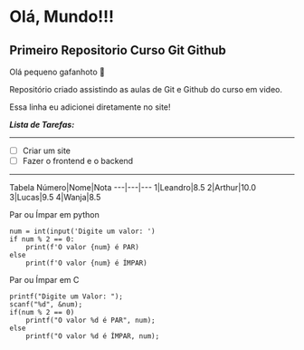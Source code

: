 # Olá, Mundo!!!
 ## Primeiro Repositorio **Curso Git Github**

 Olá pequeno gafanhoto 🖖

 Repositório criado assistindo as aulas de Git e Github do curso em video.

 Essa linha eu adicionei diretamente no site!

__*Lista de Tarefas:*__
***
- [ ] Criar um site
- [ ] Fazer o frontend e o backend
***
Tabela
Número|Nome|Nota
---|---|---
1|Leandro|8.5
2|Arthur|10.0
3|Lucas|9.5
4|Wanja|8.5

Par ou Ímpar em python
```
num = int(input('Digite um valor: ')
if num % 2 == 0:
    print(f'O valor {num} é PAR)
else
    print(f'O valor {num} é ÍMPAR)
```

Par ou Ímpar em C
```
printf("Digite um Valor: ");
scanf("%d", &num);
if(num % 2 == 0)
    printf("O valor %d é PAR", num);
else
    printf("O valor %d é ÍMPAR, num);
```




